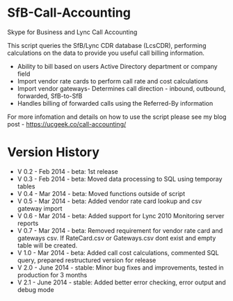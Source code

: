 # SfB-Call-Accounting
Skype for Business and Lync Call Accounting          

This script queries the SfB/Lync CDR database (LcsCDR), performing calculations on the data to provide you useful call billing information.

  *  Ability to bill based on users Active Directory department or company field 
  *  Import vendor rate cards to perform call rate and cost calculations 
  *  Import vendor gateways- Determines call direction - inbound, outbound, forwarded, SfB-to-SfB
  *  Handles billing of forwarded calls using the Referred-By information 

For more infomation and details on how to use the script please see my blog post - https://ucgeek.co/call-accounting/


# Version History
* V 0.2 - Feb 2014 - beta: 1st release   
* V 0.3 - Feb 2014 - beta: Moved data processing to SQL using temporay tables
* V 0.4 - Mar 2014 - beta: Moved functions outside of script
* V 0.5 - Mar 2014 - beta: Added vendor rate card lookup and csv gateway import  
* V 0.6 - Mar 2014 - beta: Added support for Lync 2010 Monitoring server reports  
* V 0.7 - Mar 2014 - beta: Removed requirement for vendor rate card and gateways csv. If RateCard.csv or Gateways.csv dont exist and empty table will be created.
* V 1.0 - Mar 2014 - beta: Added call cost calculations, commented SQL query, prepared restructured version for release    
* V 2.0 - June 2014 - stable: Minor bug fixes and improvements, tested in production for 3 months  
* V 2.1 - June 2014 - stable: Added better error checking, error output and debug mode


 

 

        
    

